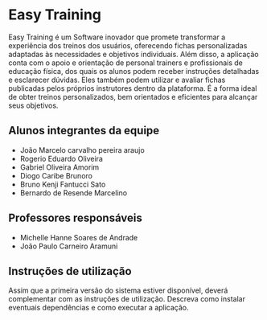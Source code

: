 # Easy Training

Easy Training é um Software inovador que promete transformar a experiência dos treinos dos usuários, oferecendo fichas personalizadas adaptadas às necessidades e objetivos individuais. Além disso, a aplicação conta com o apoio e orientação de personal trainers e profissionais de educação física, dos quais os alunos podem receber instruções detalhadas e esclarecer dúvidas. Eles também podem utilizar e avaliar fichas publicadas pelos próprios instrutores dentro da plataforma. É a forma ideal de obter treinos personalizados, bem orientados e eficientes para alcançar seus objetivos.

## Alunos integrantes da equipe

* João Marcelo carvalho pereira araujo
* Rogerio Eduardo Oliveira
* Gabriel Oliveira Amorim
* Diogo Caribe Brunoro
* Bruno Kenji Fantucci Sato
* Bernardo de Resende Marcelino

## Professores responsáveis

* Michelle Hanne Soares de Andrade 
* João Paulo Carneiro Aramuni

## Instruções de utilização

Assim que a primeira versão do sistema estiver disponível, deverá complementar com as instruções de utilização. Descreva como instalar eventuais dependências e como executar a aplicação.
